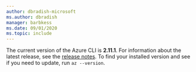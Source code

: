 ```yaml
---
author: dbradish-microsoft
ms.author: dbradish
manager: barbkess
ms.date: 09/01/2020
ms.topic: include
---
```

The current version of the Azure CLI is __2.11.1__. For information about the latest release, see the [release notes](../release-notes-azure-cli.md). To find your installed version and see if you need to update, run `az --version`.
